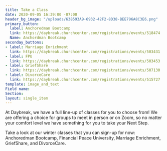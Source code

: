 ```yaml
---
title: Take a Class
date: 2020-09-05 16:39:00 -07:00
header_bg_image: "/uploads/638593A9-6932-42F2-8D38-BEE796A8C3E6.png"
primary_button:
  label: Anchoredman Bootcamp
  link: https://daybreak.churchcenter.com/registrations/events/518474
  Name: Anchordman Bootcamp
seconday_buttons:
- label: Marriage Enrichment
  link: https://daybreak.churchcenter.com/registrations/events/503431
- label: FPU
  link: https://daybreak.churchcenter.com/registrations/events/503453
- label: GriefShare
  link: https://daybreak.churchcenter.com/registrations/events/507130
- label: DivorceCare
  link: https://daybreak.churchcenter.com/registrations/events/515727
template: image_and_text
Field name: 
Section: 
layout: single_item
---
```


At Daybreak, we have a full line-up of classes for you to choose from!  We are offering a choice for groups to meet in person or on Zoom, so no matter your comfort level we have something for you to take your Next Step.  

Take a look at our winter classes that you can sign-up for now:  Anchoredman Bootcamp, Financial Peace University, Marriage Enrichment, GriefShare, and DivorceCare.   
